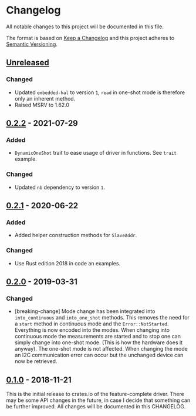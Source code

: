 # Changelog

All notable changes to this project will be documented in this file.

The format is based on [Keep a Changelog](http://keepachangelog.com/en/1.0.0/)
and this project adheres to [Semantic Versioning](http://semver.org/spec/v2.0.0.html).

## [Unreleased]

### Changed
- Updated `embedded-hal` to version `1`, `read` in one-shot mode is therefore only an inherent method.
- Raised MSRV to 1.62.0

## [0.2.2] - 2021-07-29

### Added
- `DynamicOneShot` trait to ease usage of driver in functions. See `trait` example.

### Changed
- Updated `nb` dependency to version `1`.

## [0.2.1] - 2020-06-22

### Added
- Added helper construction methods for `SlaveAddr`.

### Changed
- Use Rust edition 2018 in code an examples.

## [0.2.0] - 2019-03-31

### Changed
- [breaking-change] Mode change has been integrated into `into_continuous` and
  `into_one_shot` methods. This removes the need for a `start` method in continuous
  mode and the `Error::NotStarted`. Everything is now encoded into the modes.
  When changing into continuous mode the measurements are started and to stop one
  can simply change into one-shot mode. (This is how the hardware does it anyway).
  The one-shot mode is not affected.
  When changing the mode an I2C communication error can occur but the unchanged device
  can now be retrieved.

## [0.1.0] - 2018-11-21

This is the initial release to crates.io of the feature-complete driver. There
may be some API changes in the future, in case I decide that something can be
further improved. All changes will be documented in this CHANGELOG.

[Unreleased]: https://github.com/eldruin/ads1x1x-rs/compare/v0.2.2...HEAD
[0.2.2]: https://github.com/eldruin/ads1x1x-rs/compare/v0.2.1...v0.2.2
[0.2.1]: https://github.com/eldruin/ads1x1x-rs/compare/v0.2.0...v0.2.1
[0.2.0]: https://github.com/eldruin/ads1x1x-rs/compare/v0.1.0...v0.2.0
[0.1.0]: https://github.com/eldruin/ads1x1x-rs/releases/tag/v0.1.0
